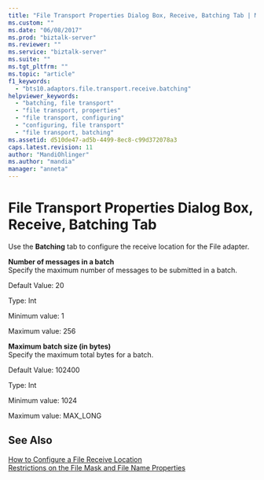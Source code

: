 ```yaml
---
title: "File Transport Properties Dialog Box, Receive, Batching Tab | Microsoft Docs"
ms.custom: ""
ms.date: "06/08/2017"
ms.prod: "biztalk-server"
ms.reviewer: ""
ms.service: "biztalk-server"
ms.suite: ""
ms.tgt_pltfrm: ""
ms.topic: "article"
f1_keywords: 
  - "bts10.adaptors.file.transport.receive.batching"
helpviewer_keywords: 
  - "batching, file transport"
  - "file transport, properties"
  - "file transport, configuring"
  - "configuring, file transport"
  - "file transport, batching"
ms.assetid: d510de47-ad5b-4499-8ec8-c99d372078a3
caps.latest.revision: 11
author: "MandiOhlinger"
ms.author: "mandia"
manager: "anneta"
---
```

# File Transport Properties Dialog Box, Receive, Batching Tab
Use the **Batching** tab to configure the receive location for the File adapter.  
  
 **Number of messages in a batch**  
 Specify the maximum number of messages to be submitted in a batch.  
  
 Default Value: 20  
  
 Type: Int  
  
 Minimum value: 1  
  
 Maximum value: 256  
  
 **Maximum batch size (in bytes)**  
 Specify the maximum total bytes for a batch.  
  
 Default Value: 102400  
  
 Type: Int  
  
 Minimum value: 1024  
  
 Maximum value: MAX_LONG  
  
## See Also  
 [How to Configure a File Receive Location](../Topic/How%20to%20Configure%20a%20File%20Receive%20Location.md)   
 [Restrictions on the File Mask and File Name Properties](../Topic/Restrictions%20on%20the%20File%20Mask%20and%20File%20Name%20Properties.md)
